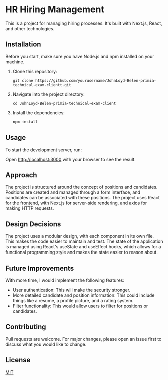 # HR Hiring Management

This is a project for managing hiring processes. It's built with Next.js, React, and other technologies.

## Installation

Before you start, make sure you have Node.js and npm installed on your machine.

1. Clone this repository:
    ```
    git clone https://github.com/yourusername/JohnLoyd-Belen-primia-technical-exam-clientt.git
    ```
2. Navigate into the project directory:
    ```
    cd JohnLoyd-Belen-primia-technical-exam-client
    ```
3. Install the dependencies:
    ```
    npm install
    ```

## Usage

To start the development server, run:


Open [http://localhost:3000](http://localhost:3000) with your browser to see the result.

## Approach

The project is structured around the concept of positions and candidates. Positions are created and managed through a form interface, and candidates can be associated with these positions. The project uses React for the frontend, with Next.js for server-side rendering, and axios for making HTTP requests.

## Design Decisions

The project uses a modular design, with each component in its own file. This makes the code easier to maintain and test. The state of the application is managed using React's useState and useEffect hooks, which allows for a functional programming style and makes the state easier to reason about.

## Future Improvements

With more time, I would implement the following features:

- User authentication: This will make the security stronger.
- More detailed candidate and position information: This could include things like a resume, a profile picture, and a rating system.
- Filter functionality: This would allow users to filter for positions or candidates.

## Contributing

Pull requests are welcome. For major changes, please open an issue first to discuss what you would like to change.

## License

[MIT](https://choosealicense.com/licenses/mit/)
